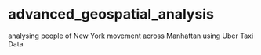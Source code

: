 # advanced_geospatial_analysis
analysing people of New York movement across Manhattan using Uber Taxi Data
